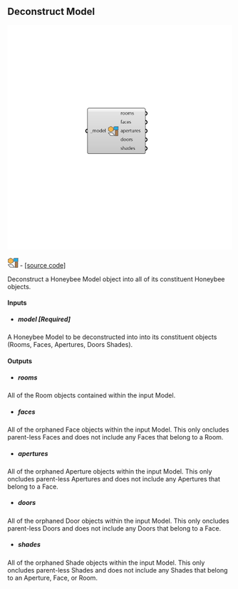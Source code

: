 ## Deconstruct Model

![](../../images/components/Deconstruct_Model.png)

![](../../images/icons/Deconstruct_Model.png) - [[source code]](https://github.com/ladybug-tools/honeybee-grasshopper-core/blob/master/ladybug_grasshopper/src//HB%20Deconstruct%20Model.py)


Deconstruct a Honeybee Model object into all of its constituent Honeybee objects. 



#### Inputs
* ##### model [Required]
A Honeybee Model to be deconstructed into into its constituent objects (Rooms, Faces, Apertures, Doors Shades). 

#### Outputs
* ##### rooms
All of the Room objects contained within the input Model. 
* ##### faces
All of the orphaned Face objects within the input Model. This only oncludes parent-less Faces and does not include any Faces that belong to a Room. 
* ##### apertures
All of the orphaned Aperture objects within the input Model. This only oncludes parent-less Apertures and does not include any Apertures that belong to a Face. 
* ##### doors
All of the orphaned Door objects within the input Model. This only oncludes parent-less Doors and does not include any Doors that belong to a Face. 
* ##### shades
All of the orphaned Shade objects within the input Model. This only oncludes parent-less Shades and does not include any Shades that belong to an Aperture, Face, or Room. 